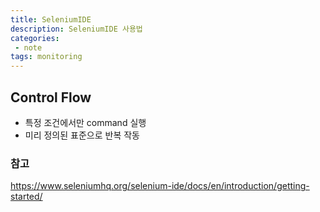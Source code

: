 ```yaml
---
title: SeleniumIDE
description: SeleniumIDE 사용법
categories:
 - note
tags: monitoring
---
```


## Control Flow
- 특정 조건에서만 command 실행
- 미리 정의된 표준으로 반복 작동



### 참고
https://www.seleniumhq.org/selenium-ide/docs/en/introduction/getting-started/